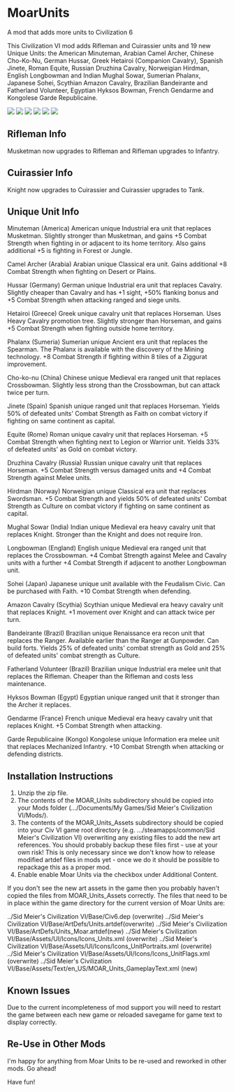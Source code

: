 # MoarUnits
A mod that adds more units to Civilization 6 

This Civilization VI mod adds Rifleman and Cuirassier units and 19 new Unique Units: the American Minuteman, Arabian Camel Archer, Chinese Cho-Ko-Nu, German Hussar, Greek Hetairoi (Companion Cavalry), Spanish Jinete, Roman Equite, Russian Druzhina Cavalry, Norweigian Hirdman, English Longbowman and Indian Mughal Sowar, Sumerian Phalanx, Japanese Sohei, Scythian Amazon Cavalry, Brazilian Bandeirante and Fatherland Volunteer, Egyptian Hyksos Bowman, French Gendarme and Kongolese Garde Republicaine.

![](http://forums.civfanatics.com/attachments/moar1-png.456456/)
![](http://forums.civfanatics.com/attachments/moar2-png.456457/)
![](http://forums.civfanatics.com/attachments/moar3-png.456458/)
![](http://forums.civfanatics.com/attachments/moar2-jpg.456888/)
![](http://forums.civfanatics.com/attachments/moar0-3-jpg.458225/)
![](http://forums.civfanatics.com/attachments/pedia-jpg.458226/)

## Rifleman Info

Musketman now upgrades to Rifleman and Rifleman upgrades to Infantry.

## Cuirassier Info

Knight now upgrades to Cuirassier and Cuirassier upgrades to Tank.

## Unique Unit Info

Minuteman (America)
American unique Industrial era unit that replaces Musketman. Slightly stronger than Musketman, and gains +5 Combat Strength when fighting in or adjacent to its home territory. Also gains additional +5 is fighting in Forest or Jungle.

Camel Archer (Arabia)
Arabian unique Classical era unit. Gains additional +8 Combat Strength when fighting on Desert or Plains.

Hussar (Germany)
German unique Industrial era unit that replaces Cavalry. Slightly cheaper than Cavalry and has +1 sight, +50% flanking bonus and +5 Combat Strength when attacking ranged and siege units.

Hetairoi (Greece)
Greek unique cavalry unit that replaces Horseman. Uses Heavy Cavalry promotion tree. Slightly stronger than Horseman, and gains +5 Combat Strength when fighting outside home territory.

Phalanx (Sumeria)
Sumerian unique Ancient era unit that replaces the Spearman. The Phalanx is available with the discovery of the Mining technology. +8 Combat Strength if fighting within 8 tiles of a Ziggurat improvement.

Cho-ko-nu (China)
Chinese unique Medieval era ranged unit that replaces Crossbowman. Slightly less strong than the Crossbowman, but can attack twice per turn.

Jinete (Spain)
Spanish unique ranged unit that replaces Horseman. Yields 50% of defeated units' Combat Strength as Faith on combat victory if fighting on same continent as capital.

Equite (Rome)
Roman unique cavalry unit that replaces Horseman. +5  Combat Strength when fighting next to Legion or Warrior unit. Yields 33% of defeated units' as Gold on combat victory.

Druzhina Cavalry (Russia)
Russian unique cavalry unit that replaces Horseman. +5 Combat Strength versus damaged units and +4 Combat Strength against Melee units.

Hirdman (Norway)
Norweigian unique Classical era unit that replaces Swordsman. +5 Combat Strength and yields 50% of defeated units' Combat Strength as Culture on combat victory if fighting on same continent as capital.

Mughal Sowar (India)
Indian unique Medieval era heavy cavalry unit that replaces Knight. Stronger than the Knight and does not require Iron.

Longbowman (England)
English unique Medieval era ranged unit that replaces the Crossbowman. +4 Combat Strength against Melee and Cavalry units with a further +4 Combat Strength if adjacent to another Longbowman unit.

Sohei (Japan)
Japanese unique unit available with the Feudalism Civic. Can be purchased with Faith. +10 Combat Strength when defending.

Amazon Cavalry (Scythia)
Scythian unique Medieval era heavy cavalry unit that replaces Knight. +1 movement over Knight and can attack twice per turn.

Bandeirante (Brazil)
Brazilian unique Renaissance era recon unit that replaces the Ranger. Available earlier than the Ranger at Gunpowder. Can build forts. Yields 25% of defeated units' combat strength as Gold and 25% of defeated units' combat strength as Culture.

Fatherland Volunteer (Brazil)
Brazilian unique Industrial era melee unit that replaces the Rifleman. Cheaper than the Rifleman and costs less maintenance.

Hyksos Bowman (Egypt)
Egyptian unique ranged unit that it stronger than the Archer it replaces.

Gendarme (France)
French unique Medieval era heavy cavalry unit that replaces Knight. +5 Combat Strength when attacking.

Garde Republicaine (Kongo)
Kongolese unique Information era melee unit that replaces Mechanized Infantry. +10 Combat Strength when attacking or defending districts.

## Installation Instructions

1. Unzip the zip file.
2. The contents of the MOAR_Units subdirectory should be copied into your Mods folder (.../Documents/My Games/Sid Meier's Civilization VI/Mods/).
3. The contents of the MOAR_Units_Assets subdirectory should be copied into your Civ VI game root directory (e.g. .../steamapps/common/Sid Meier's Civilization VI) overwriting any existing files to add the new art references. You should probably backup these files first - use at your own risk! This is only necessary since we don't know how to release modified artdef files in mods yet - once we do it should be possible to repackage this as a proper mod.
4. Enable enable Moar Units via the checkbox under Additional Content.

If you don't see the new art assets in the game then you probably haven't copied the files from MOAR_Units_Assets correctly. The files that need to be in place within the game directory for the current version of Moar Units are:

../Sid Meier's Civilization VI/Base/Civ6.dep (overwrite)
../Sid Meier's Civilization VI/Base/ArtDefs/Units.artdef(overwrite)
../Sid Meier's Civilization VI/Base/ArtDefs/Units_Moar.artdef(new)
../Sid Meier's Civilization VI/Base/Assets/UI/Icons/Icons_Units.xml (overwrite)
../Sid Meier's Civilization VI/Base/Assets/UI/Icons/Icons_UnitPortraits.xml (overwrite)
../Sid Meier's Civilization VI/Base/Assets/UI/Icons/Icons_UnitFlags.xml (overwrite)
../Sid Meier's Civilization VI/Base/Assets/Text/en_US/MOAR_Units_GameplayText.xml (new)

## Known Issues
Due to the current incompleteness of mod support you will need to restart the game between each new game or reloaded savegame for game text to display correctly.

## Re-Use in Other Mods
I'm happy for anything from Moar Units to be re-used and reworked in other mods. Go ahead!

Have fun!
